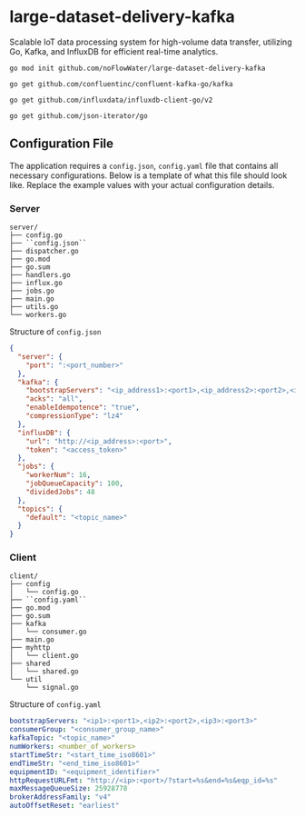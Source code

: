 # large-dataset-delivery-kafka
Scalable IoT data processing system for high-volume data transfer, utilizing Go, Kafka, and InfluxDB for efficient real-time analytics.


```
go mod init github.com/noFlowWater/large-dataset-delivery-kafka
```
```
go get github.com/confluentinc/confluent-kafka-go/kafka
```
```
go get github.com/influxdata/influxdb-client-go/v2
```
```
go get github.com/json-iterator/go
```


## Configuration File 
The application requires a `config.json`, `config.yaml` file that contains all necessary configurations. Below is a template of what this file should look like. Replace the example values with your actual configuration details.

### Server
```
server/
├── config.go
├── ``config.json``
├── dispatcher.go
├── go.mod
├── go.sum
├── handlers.go
├── influx.go
├── jobs.go
├── main.go
├── utils.go
└── workers.go
```
Structure of `config.json`
```json
{
  "server": {
    "port": ":<port_number>"
  },
  "kafka": {
    "bootstrapServers": "<ip_address1>:<port1>,<ip_address2>:<port2>,<ip_address3>:<port3>",
    "acks": "all",
    "enableIdempotence": "true",
    "compressionType": "lz4"
  },
  "influxDB": {
    "url": "http://<ip_address>:<port>",
    "token": "<access_token>"
  },
  "jobs": {
    "workerNum": 16,
    "jobQueueCapacity": 100,
    "dividedJobs": 48
  },
  "topics": {
    "default": "<topic_name>"
  }
}
```

### Client
```
client/
├── config
│   └── config.go
├── ``config.yaml``
├── go.mod
├── go.sum
├── kafka
│   └── consumer.go
├── main.go
├── myhttp
│   └── client.go
├── shared
│   └── shared.go
└── util
    └── signal.go
```
Structure of `config.yaml`
```yaml
bootstrapServers: "<ip1>:<port1>,<ip2>:<port2>,<ip3>:<port3>"
consumerGroup: "<consumer_group_name>"
kafkaTopic: "<topic_name>"
numWorkers: <number_of_workers>
startTimeStr: "<start_time_iso8601>"
endTimeStr: "<end_time_iso8601>"
equipmentID: "<equipment_identifier>"
httpRequestURLFmt: "http://<ip>:<port>/?start=%s&end=%s&eqp_id=%s"
maxMessageQueueSize: 25928778
brokerAddressFamily: "v4"
autoOffsetReset: "earliest"
```
